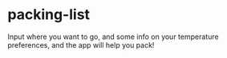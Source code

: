 # packing-list
Input where you want to go, and some info on your temperature preferences, and the app will help you pack!
